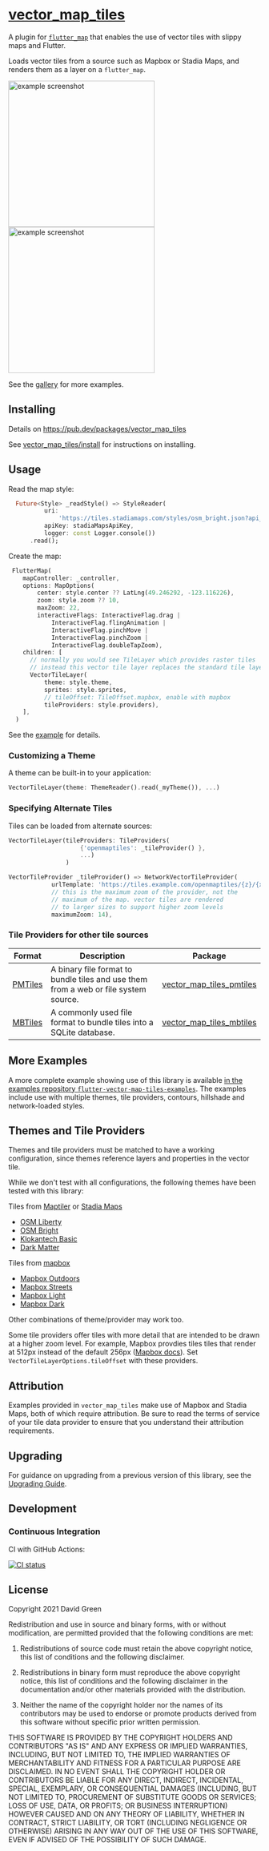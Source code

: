 # [vector_map_tiles](https://pub.dev/packages/vector_map_tiles)

A plugin for [`flutter_map`](https://pub.dev/packages/flutter_map) that enables the use of vector tiles with slippy maps and Flutter.

Loads vector tiles from a source such as Mapbox or Stadia Maps, and renders them as a layer on a `flutter_map`.


<img src="https://raw.githubusercontent.com/greensopinion/flutter-vector-map-tiles/main/vector_map_tiles-example.png" alt="example screenshot" width="292"/> <img src="https://raw.githubusercontent.com/greensopinion/flutter-vector-map-tiles/main/vector_map_tiles-example-hillshade.png" alt="example screenshot" width="292"/>

See the [gallery](gallery/gallery.md) for more examples.

## Installing

Details on https://pub.dev/packages/vector_map_tiles

See [vector_map_tiles/install](https://pub.dev/packages/vector_map_tiles/install) for instructions on installing.

## Usage

Read the map style:

```dart
  Future<Style> _readStyle() => StyleReader(
          uri:
              'https://tiles.stadiamaps.com/styles/osm_bright.json?api_key={key}',
          apiKey: stadiaMapsApiKey,
          logger: const Logger.console())
      .read();
```

Create the map:

```dart
 FlutterMap(
    mapController: _controller,
    options: MapOptions(
        center: style.center ?? LatLng(49.246292, -123.116226),
        zoom: style.zoom ?? 10,
        maxZoom: 22,
        interactiveFlags: InteractiveFlag.drag |
            InteractiveFlag.flingAnimation |
            InteractiveFlag.pinchMove |
            InteractiveFlag.pinchZoom |
            InteractiveFlag.doubleTapZoom),
    children: [
      // normally you would see TileLayer which provides raster tiles
      // instead this vector tile layer replaces the standard tile layer
      VectorTileLayer(
          theme: style.theme,
          sprites: style.sprites,
          // tileOffset: TileOffset.mapbox, enable with mapbox
          tileProviders: style.providers),
    ],
  )
```

See the [example](example) for details.

### Customizing a Theme

A theme can be built-in to your application:

```dart
VectorTileLayer(theme: ThemeReader().read(_myTheme()), ...)
```

### Specifying Alternate Tiles

Tiles can be loaded from alternate sources:

```dart
VectorTileLayer(tileProviders: TileProviders(
                    {'openmaptiles': _tileProvider() },
                    ...)
                )

VectorTileProvider _tileProvider() => NetworkVectorTileProvider(
            urlTemplate: 'https://tiles.example.com/openmaptiles/{z}/{x}/{y}.pbf?api_key=$myApiKey',
            // this is the maximum zoom of the provider, not the
            // maximum of the map. vector tiles are rendered
            // to larger sizes to support higher zoom levels
            maximumZoom: 14),

```

### Tile Providers for other tile sources

| Format                                                    | Description                                                                         | Package                                                                       |
|-----------------------------------------------------------|-------------------------------------------------------------------------------------|-------------------------------------------------------------------------------|
| [PMTiles](https://docs.protomaps.com/pmtiles/)            | A binary file format to bundle tiles and use them from a web or file system source. | [vector_map_tiles_pmtiles](https://pub.dev/packages/vector_map_tiles_pmtiles) |
| [MBTiles](https://docs.mapbox.com/help/glossary/mbtiles/) | A commonly used file format to bundle tiles into a SQLite database.                 | [vector_map_tiles_mbtiles](https://pub.dev/packages/vector_map_tiles_mbtiles) |

## More Examples

A more complete example showing use of this library is available [in the examples repository `flutter-vector-map-tiles-examples`](https://github.com/greensopinion/flutter-vector-map-tiles-examples). The examples include use with multiple themes, tile providers, contours, hillshade and network-loaded styles.

## Themes and Tile Providers

Themes and tile providers must be matched to have a working configuration, since themes reference layers and properties in the vector tile.

While we don't test with all configurations, the following themes have been tested with this library:

Tiles from [Maptiler](https://maptiler.com) or [Stadia Maps](https://stadiamaps.com/)

* [OSM Liberty](https://maputnik.github.io/osm-liberty/style.json)
* [OSM Bright](https://cdn.jsdelivr.net/gh/openmaptiles/osm-bright-gl-style@v1.9/style.json)
* [Klokantech Basic](https://cdn.jsdelivr.net/gh/openmaptiles/klokantech-basic-gl-style@v1.9/style.json)
* [Dark Matter](https://cdn.jsdelivr.net/gh/openmaptiles/dark-matter-gl-style@v1.8/style.json)

Tiles from [mapbox](https://www.mapbox.com/)

* [Mapbox Outdoors](https://www.mapbox.com/maps/outdoors)
* [Mapbox Streets](https://www.mapbox.com/maps/streets)
* [Mapbox Light](https://www.mapbox.com/maps/light)
* [Mapbox Dark](https://www.mapbox.com/maps/dark)

Other combinations of theme/provider may work too.

Some tile providers offer tiles with more detail that are intended to be drawn at a higher zoom level. For example, Mapbox provdies tiles tiles that render at 512px instead of the default 256px ([Mapbox docs](https://docs.mapbox.com/help/glossary/zoom-level/#tile-size)). Set `VectorTileLayerOptions.tileOffset` with these providers. 
## Attribution

Examples provided in `vector_map_tiles` make use of Mapbox and Stadia Maps, both of which require attribution.
Be sure to read the terms of service of your tile data provider to ensure that you understand their attribution requirements.

## Upgrading

For guidance on upgrading from a previous version of this library, see the [Upgrading Guide](UPGRADING.md).

## Development

### Continuous Integration

CI with GitHub Actions:

[![CI status](https://github.com/greensopinion/flutter-vector-map-tiles/actions/workflows/CI.yaml/badge.svg)](https://github.com/greensopinion/flutter-vector-map-tiles/actions)

## License

Copyright 2021 David Green

Redistribution and use in source and binary forms, with or without modification,
are permitted provided that the following conditions are met:

1. Redistributions of source code must retain the above copyright notice,
   this list of conditions and the following disclaimer.

2. Redistributions in binary form must reproduce the above copyright notice, 
   this list of conditions and the following disclaimer in the documentation
   and/or other materials provided with the distribution.

3. Neither the name of the copyright holder nor the names of its contributors
   may be used to endorse or promote products derived from this software without
   specific prior written permission.

THIS SOFTWARE IS PROVIDED BY THE COPYRIGHT HOLDERS AND CONTRIBUTORS "AS IS" AND ANY
EXPRESS OR IMPLIED WARRANTIES, INCLUDING, BUT NOT LIMITED TO, THE IMPLIED WARRANTIES
OF MERCHANTABILITY AND FITNESS FOR A PARTICULAR PURPOSE ARE DISCLAIMED. IN NO EVENT
SHALL THE COPYRIGHT HOLDER OR CONTRIBUTORS BE LIABLE FOR ANY DIRECT, INDIRECT,
INCIDENTAL, SPECIAL, EXEMPLARY, OR CONSEQUENTIAL DAMAGES (INCLUDING, BUT NOT LIMITED
TO, PROCUREMENT OF SUBSTITUTE GOODS OR SERVICES; LOSS OF USE, DATA, OR PROFITS; OR 
BUSINESS INTERRUPTION) HOWEVER CAUSED AND ON ANY THEORY OF LIABILITY, WHETHER IN CONTRACT, 
STRICT LIABILITY, OR TORT (INCLUDING NEGLIGENCE OR OTHERWISE) ARISING IN ANY WAY OUT
 OF THE USE OF THIS SOFTWARE, EVEN IF ADVISED OF THE POSSIBILITY OF SUCH DAMAGE.
